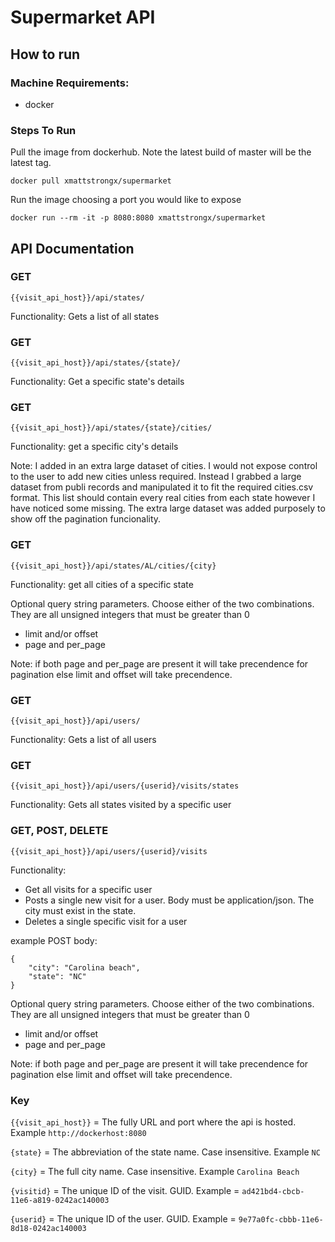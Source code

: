 # Supermarket API


## How to run

### Machine Requirements:
* docker 

### Steps To Run
Pull the image from dockerhub. 
Note the latest build of master will be the latest tag.
```
docker pull xmattstrongx/supermarket
```

Run the image choosing a port you would like to expose
```
docker run --rm -it -p 8080:8080 xmattstrongx/supermarket
```

## API Documentation


### GET 

`{{visit_api_host}}/api/states/`

Functionality: Gets a list of all states

### GET 

`{{visit_api_host}}/api/states/{state}/`

Functionality: Get a specific state's details

### GET 

`{{visit_api_host}}/api/states/{state}/cities/`

Functionality: get a specific city's details

Note: I added in an extra large dataset of cities. I would not expose control to the user to add new cities unless required. Instead I grabbed a large dataset from publi records and manipulated it to fit the required cities.csv format. This list should contain every real cities from each state however I have noticed some missing. The extra large dataset was added purposely to show off the pagination funcionality.

### GET 

`{{visit_api_host}}/api/states/AL/cities/{city}`

Functionality: get all cities of a specific state

Optional query string parameters. Choose either of the two combinations. They are all unsigned integers that must be greater than 0
* limit and/or offset
* page and per_page

Note: if both page and per_page are present it will take precendence for pagination else limit and offset will take precendence.

### GET 

`{{visit_api_host}}/api/users/`

Functionality: Gets a list of all users

### GET 

`{{visit_api_host}}/api/users/{userid}/visits/states`

Functionality: Gets all states visited by a specific user

### GET, POST, DELETE

`{{visit_api_host}}/api/users/{userid}/visits`

Functionality: 
* Get all visits for a specific user
* Posts a single new visit for a user. Body must be application/json. The city must exist in the state.
* Deletes a single specific visit for a user

example POST body: 

```
{
    "city": "Carolina beach",
    "state": "NC"
}
```

Optional query string parameters. Choose either of the two combinations. They are all unsigned integers that must be greater than 0
* limit and/or offset
* page and per_page

Note: if both page and per_page are present it will take precendence for pagination else limit and offset will take precendence.

### Key

`{{visit_api_host}}` = The fully URL and port where the api is hosted. Example `http://dockerhost:8080`

`{state}` = The abbreviation of the state name. Case insensitive. Example `NC`

`{city}` = The full city name. Case insensitive. Example `Carolina Beach`

`{visitid}` = The unique ID of the visit. GUID. Example = `ad421bd4-cbcb-11e6-a819-0242ac140003`

`{userid}` = The unique ID of the user. GUID. Example = `9e77a0fc-cbbb-11e6-8d18-0242ac140003`
